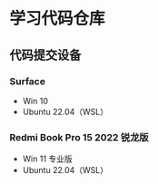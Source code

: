 # 学习代码仓库  
  
## 代码提交设备  
  
### Surface  
  
- Win 10  
- Ubuntu 22.04（WSL）  
  
### Redmi Book Pro 15 2022 锐龙版  
  
- Win 11 专业版  
- Ubuntu 22.04（WSL）
